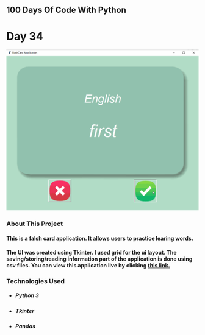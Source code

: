 ## 100 Days Of Code With Python

# Day 34

<p align="Left">
  <img src="./Project-Sample.gif" width="700px">
</p>

### About This Project

#### This is a falsh card application. It allows users to practice learing words.

#### The UI was created using Tkinter. I used grid for the ui layout. The saving/storing/reading information part of the application is done using csv files. You can view this application live by clicking [this link.](https://repl.it/@ArisRoutsis/FlashCard-Application#main.py)

### Technologies Used

- ##### Python 3
- ##### Tkinter
- ##### Pandas
